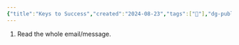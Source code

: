 ```yaml
---
{"title":"Keys to Success","created":"2024-08-23","tags":["🌱"],"dg-publish":true,"modified":"2024-09-13","permalink":"/10-fleeting-notes/keys-to-success/","dgPassFrontmatter":true,"updated":"2024-09-13"}
---
```



1. Read the whole email/message.

